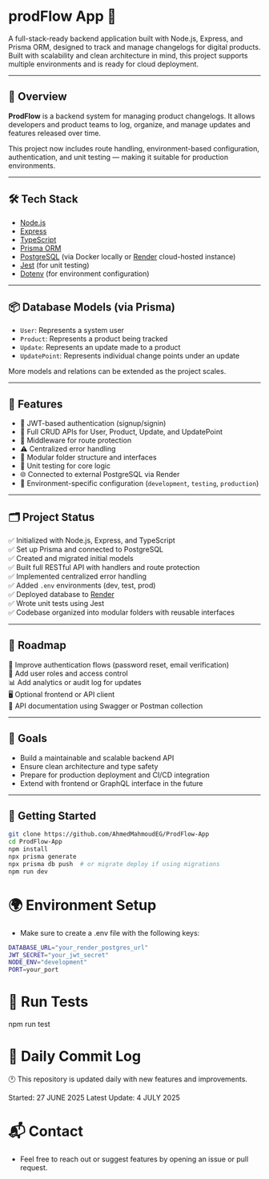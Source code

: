 # prodFlow App 🚀
A full-stack-ready backend application built with Node.js, Express, and Prisma ORM, designed to track and manage changelogs for digital products. Built with scalability and clean architecture in mind, this project supports multiple environments and is ready for cloud deployment.

---

## 📌 Overview

**ProdFlow** is a backend system for managing product changelogs. It allows developers and product teams to log, organize, and manage updates and features released over time.

This project now includes route handling, environment-based configuration, authentication, and unit testing — making it suitable for production environments.

---

## 🛠️ Tech Stack

- [Node.js](w)
- [Express](w)
- [TypeScript](w)
- [Prisma ORM](w)
- [PostgreSQL](w) (via Docker locally or [Render](w) cloud-hosted instance)
- [Jest](w) (for unit testing)
- [Dotenv](w) (for environment configuration)

---

## 📦 Database Models (via Prisma)

- `User`: Represents a system user  
- `Product`: Represents a product being tracked  
- `Update`: Represents an update made to a product  
- `UpdatePoint`: Represents individual change points under an update  

More models and relations can be extended as the project scales.

---

## 🧱 Features

- 🔐 JWT-based authentication (signup/signin)
- 🔁 Full CRUD APIs for User, Product, Update, and UpdatePoint
- 🧠 Middleware for route protection
- ⚠️ Centralized error handling
- 📁 Modular folder structure and interfaces
- 🧪 Unit testing for core logic
- 🌐 Connected to external PostgreSQL via Render
- 🧩 Environment-specific configuration (`development`, `testing`, `production`)

---

## 🗂 Project Status

✅ Initialized with Node.js, Express, and TypeScript  
✅ Set up Prisma and connected to PostgreSQL  
✅ Created and migrated initial models  
✅ Built full RESTful API with handlers and route protection  
✅ Implemented centralized error handling  
✅ Added `.env` environments (dev, test, prod)  
✅ Deployed database to [Render](w)  
✅ Wrote unit tests using Jest  
✅ Codebase organized into modular folders with reusable interfaces  

---

## 🚀 Roadmap

🔐 Improve authentication flows (password reset, email verification)  
🧠 Add user roles and access control  
📊 Add analytics or audit log for updates  
🖥️ Optional frontend or API client  
📄 API documentation using Swagger or Postman collection  

---

## 🧠 Goals

- Build a maintainable and scalable backend API  
- Ensure clean architecture and type safety  
- Prepare for production deployment and CI/CD integration  
- Extend with frontend or GraphQL interface in the future  

---

## 📎 Getting Started

```bash
git clone https://github.com/AhmedMahmoudEG/ProdFlow-App
cd ProdFlow-App
npm install
npx prisma generate
npx prisma db push  # or migrate deploy if using migrations
npm run dev
```
# 🌍 Environment Setup
- Make sure to create a .env file with the following keys:

```bash
DATABASE_URL="your_render_postgres_url"
JWT_SECRET="your_jwt_secret"
NODE_ENV="development"
PORT=your_port
```
# 🧪 Run Tests
npm run test

# 📅 Daily Commit Log
🕐 This repository is updated daily with new features and improvements.

Started: 27 JUNE 2025
Latest Update: 4 JULY 2025

# 📬 Contact

- Feel free to reach out or suggest features by opening an issue or pull request.